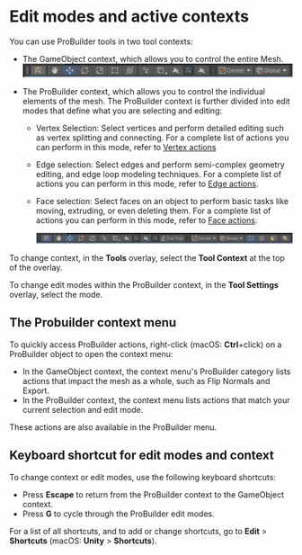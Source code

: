 # Edit modes and active contexts

You can use ProBuilder tools in two tool contexts:

* The GameObject context, which allows you to control the entire Mesh.
    ![The GameObject context changes the options you can use in both the Tools and Tool Context overlay to those that control the entire GameObject](images/GameObjectContextOverlays.png)

* The ProBuilder context, which allows you to control the individual elements of the mesh. The ProBuilder context is further divided into edit modes that define what you are selecting and editing:

    * Vertex Selection: Select vertices and perform detailed editing such as vertex splitting and connecting. For a complete list of actions you can perform in this mode, refer to [Vertex actions](vertex.md)
    * Edge selection: Select edges and perform semi-complex geometry editing, and edge loop modeling techniques. For a complete list of actions you can perform in this mode, refer to [Edge actions](edge.md).
    * Face selection: Select faces on an object to perform basic tasks like moving, extruding, or even deleting them. For a complete list of actions you can perform in this mode, refer to [Face actions](face.md).

        ![The ProBuilder context changes the options you can use in both the Tools and Tool Context overlay to those that change individual parts of a ProBuilder object](images/ProBuilderContextOverlays.png)


To change context, in the **Tools** overlay, select the **Tool Context** at the top of the overlay.

To change edit modes within the ProBuilder context, in the **Tool Settings** overlay, select the mode.

## The Probuilder context menu

To quickly access ProBuilder actions, right-click (macOS: **Ctrl**+click) on a ProBuilder object to open the context menu:

* In the GameObject context, the context menu's ProBuilder category lists actions that impact the mesh as a whole, such as Flip Normals and Export.
* In the ProBuilder context, the context menu lists actions that match your current selection and edit mode.

These actions are also available in the ProBuilder menu.

## Keyboard shortcut for edit modes and context

To change context or edit modes, use the following keyboard shortcuts:

* Press **Escape** to return from the ProBuilder context to the GameObject context.
* Press **G** to cycle through the ProBuilder edit modes.

For a list of all shortcuts, and to add or change shortcuts, go to **Edit** > **Shortcuts** (macOS: **Unity** > **Shortcuts**).
